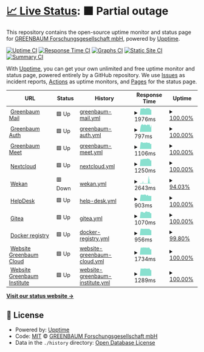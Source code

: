 # [📈 Live Status](https://status.greenbaum.cloud): <!--live status--> **🟧 Partial outage**

This repository contains the open-source uptime monitor and status page for [GREENBAUM Forschungsgesellschaft mbH](https://greenbaum.institute), powered by [Upptime](https://github.com/upptime/upptime).

[![Uptime CI](https://github.com/greenbaum/upptime/workflows/Uptime%20CI/badge.svg)](https://github.com/upptime/upptime/actions?query=workflow%3A%22Uptime+CI%22)
[![Response Time CI](https://github.com/greenbaum/upptime/workflows/Response%20Time%20CI/badge.svg)](https://github.com/upptime/upptime/actions?query=workflow%3A%22Response+Time+CI%22)
[![Graphs CI](https://github.com/greenbaum/upptime/workflows/Graphs%20CI/badge.svg)](https://github.com/upptime/upptime/actions?query=workflow%3A%22Graphs+CI%22)
[![Static Site CI](https://github.com/greenbaum/upptime/workflows/Static%20Site%20CI/badge.svg)](https://github.com/upptime/upptime/actions?query=workflow%3A%22Static+Site+CI%22)
[![Summary CI](https://github.com/greenbaum/upptime/workflows/Summary%20CI/badge.svg)](https://github.com/upptime/upptime/actions?query=workflow%3A%22Summary+CI%22)

With [Upptime](https://upptime.js.org), you can get your own unlimited and free uptime monitor and status page, powered entirely by a GitHub repository. We use [Issues](https://github.com/greenbaum/upptime/issues) as incident reports, [Actions](https://github.com/greenbaum/upptime/actions) as uptime monitors, and [Pages](https://status.greenbaum.cloud) for the status page.

<!--start: status pages-->
<!-- This summary is generated by Upptime (https://github.com/upptime/upptime) -->
<!-- Do not edit this manually, your changes will be overwritten -->
<!-- prettier-ignore -->
| URL | Status | History | Response Time | Uptime |
| --- | ------ | ------- | ------------- | ------ |
| <img alt="" src="https://favicons.githubusercontent.com/mail.greenbaum.cloud" height="13"> [Greenbaum Mail](https://mail.greenbaum.cloud) | 🟩 Up | [greenbaum-mail.yml](https://github.com/greenbaum/upptime/commits/HEAD/history/greenbaum-mail.yml) | <details><summary><img alt="Response time graph" src="./graphs/greenbaum-mail/response-time-week.png" height="20"> 1976ms</summary><br><a href="https://status.greenbaum.cloud/history/greenbaum-mail"><img alt="Response time 1976" src="https://img.shields.io/endpoint?url=https%3A%2F%2Fraw.githubusercontent.com%2Fgreenbaum%2Fupptime%2FHEAD%2Fapi%2Fgreenbaum-mail%2Fresponse-time.json"></a><br><a href="https://status.greenbaum.cloud/history/greenbaum-mail"><img alt="24-hour response time 1632" src="https://img.shields.io/endpoint?url=https%3A%2F%2Fraw.githubusercontent.com%2Fgreenbaum%2Fupptime%2FHEAD%2Fapi%2Fgreenbaum-mail%2Fresponse-time-day.json"></a><br><a href="https://status.greenbaum.cloud/history/greenbaum-mail"><img alt="7-day response time 1976" src="https://img.shields.io/endpoint?url=https%3A%2F%2Fraw.githubusercontent.com%2Fgreenbaum%2Fupptime%2FHEAD%2Fapi%2Fgreenbaum-mail%2Fresponse-time-week.json"></a><br><a href="https://status.greenbaum.cloud/history/greenbaum-mail"><img alt="30-day response time 1976" src="https://img.shields.io/endpoint?url=https%3A%2F%2Fraw.githubusercontent.com%2Fgreenbaum%2Fupptime%2FHEAD%2Fapi%2Fgreenbaum-mail%2Fresponse-time-month.json"></a><br><a href="https://status.greenbaum.cloud/history/greenbaum-mail"><img alt="1-year response time 1976" src="https://img.shields.io/endpoint?url=https%3A%2F%2Fraw.githubusercontent.com%2Fgreenbaum%2Fupptime%2FHEAD%2Fapi%2Fgreenbaum-mail%2Fresponse-time-year.json"></a></details> | <details><summary><a href="https://status.greenbaum.cloud/history/greenbaum-mail">100.00%</a></summary><a href="https://status.greenbaum.cloud/history/greenbaum-mail"><img alt="All-time uptime 100.00%" src="https://img.shields.io/endpoint?url=https%3A%2F%2Fraw.githubusercontent.com%2Fgreenbaum%2Fupptime%2FHEAD%2Fapi%2Fgreenbaum-mail%2Fuptime.json"></a><br><a href="https://status.greenbaum.cloud/history/greenbaum-mail"><img alt="24-hour uptime 100.00%" src="https://img.shields.io/endpoint?url=https%3A%2F%2Fraw.githubusercontent.com%2Fgreenbaum%2Fupptime%2FHEAD%2Fapi%2Fgreenbaum-mail%2Fuptime-day.json"></a><br><a href="https://status.greenbaum.cloud/history/greenbaum-mail"><img alt="7-day uptime 100.00%" src="https://img.shields.io/endpoint?url=https%3A%2F%2Fraw.githubusercontent.com%2Fgreenbaum%2Fupptime%2FHEAD%2Fapi%2Fgreenbaum-mail%2Fuptime-week.json"></a><br><a href="https://status.greenbaum.cloud/history/greenbaum-mail"><img alt="30-day uptime 100.00%" src="https://img.shields.io/endpoint?url=https%3A%2F%2Fraw.githubusercontent.com%2Fgreenbaum%2Fupptime%2FHEAD%2Fapi%2Fgreenbaum-mail%2Fuptime-month.json"></a><br><a href="https://status.greenbaum.cloud/history/greenbaum-mail"><img alt="1-year uptime 100.00%" src="https://img.shields.io/endpoint?url=https%3A%2F%2Fraw.githubusercontent.com%2Fgreenbaum%2Fupptime%2FHEAD%2Fapi%2Fgreenbaum-mail%2Fuptime-year.json"></a></details>
| <img alt="" src="https://favicons.githubusercontent.com/auth.greenbaum.cloud" height="13"> [Greenbaum Auth](https://auth.greenbaum.cloud) | 🟩 Up | [greenbaum-auth.yml](https://github.com/greenbaum/upptime/commits/HEAD/history/greenbaum-auth.yml) | <details><summary><img alt="Response time graph" src="./graphs/greenbaum-auth/response-time-week.png" height="20"> 797ms</summary><br><a href="https://status.greenbaum.cloud/history/greenbaum-auth"><img alt="Response time 797" src="https://img.shields.io/endpoint?url=https%3A%2F%2Fraw.githubusercontent.com%2Fgreenbaum%2Fupptime%2FHEAD%2Fapi%2Fgreenbaum-auth%2Fresponse-time.json"></a><br><a href="https://status.greenbaum.cloud/history/greenbaum-auth"><img alt="24-hour response time 661" src="https://img.shields.io/endpoint?url=https%3A%2F%2Fraw.githubusercontent.com%2Fgreenbaum%2Fupptime%2FHEAD%2Fapi%2Fgreenbaum-auth%2Fresponse-time-day.json"></a><br><a href="https://status.greenbaum.cloud/history/greenbaum-auth"><img alt="7-day response time 797" src="https://img.shields.io/endpoint?url=https%3A%2F%2Fraw.githubusercontent.com%2Fgreenbaum%2Fupptime%2FHEAD%2Fapi%2Fgreenbaum-auth%2Fresponse-time-week.json"></a><br><a href="https://status.greenbaum.cloud/history/greenbaum-auth"><img alt="30-day response time 797" src="https://img.shields.io/endpoint?url=https%3A%2F%2Fraw.githubusercontent.com%2Fgreenbaum%2Fupptime%2FHEAD%2Fapi%2Fgreenbaum-auth%2Fresponse-time-month.json"></a><br><a href="https://status.greenbaum.cloud/history/greenbaum-auth"><img alt="1-year response time 797" src="https://img.shields.io/endpoint?url=https%3A%2F%2Fraw.githubusercontent.com%2Fgreenbaum%2Fupptime%2FHEAD%2Fapi%2Fgreenbaum-auth%2Fresponse-time-year.json"></a></details> | <details><summary><a href="https://status.greenbaum.cloud/history/greenbaum-auth">100.00%</a></summary><a href="https://status.greenbaum.cloud/history/greenbaum-auth"><img alt="All-time uptime 100.00%" src="https://img.shields.io/endpoint?url=https%3A%2F%2Fraw.githubusercontent.com%2Fgreenbaum%2Fupptime%2FHEAD%2Fapi%2Fgreenbaum-auth%2Fuptime.json"></a><br><a href="https://status.greenbaum.cloud/history/greenbaum-auth"><img alt="24-hour uptime 100.00%" src="https://img.shields.io/endpoint?url=https%3A%2F%2Fraw.githubusercontent.com%2Fgreenbaum%2Fupptime%2FHEAD%2Fapi%2Fgreenbaum-auth%2Fuptime-day.json"></a><br><a href="https://status.greenbaum.cloud/history/greenbaum-auth"><img alt="7-day uptime 100.00%" src="https://img.shields.io/endpoint?url=https%3A%2F%2Fraw.githubusercontent.com%2Fgreenbaum%2Fupptime%2FHEAD%2Fapi%2Fgreenbaum-auth%2Fuptime-week.json"></a><br><a href="https://status.greenbaum.cloud/history/greenbaum-auth"><img alt="30-day uptime 100.00%" src="https://img.shields.io/endpoint?url=https%3A%2F%2Fraw.githubusercontent.com%2Fgreenbaum%2Fupptime%2FHEAD%2Fapi%2Fgreenbaum-auth%2Fuptime-month.json"></a><br><a href="https://status.greenbaum.cloud/history/greenbaum-auth"><img alt="1-year uptime 100.00%" src="https://img.shields.io/endpoint?url=https%3A%2F%2Fraw.githubusercontent.com%2Fgreenbaum%2Fupptime%2FHEAD%2Fapi%2Fgreenbaum-auth%2Fuptime-year.json"></a></details>
| <img alt="" src="https://favicons.githubusercontent.com/meet.greenbaum.cloud" height="13"> [Greenbaum Meet](https://meet.greenbaum.cloud) | 🟩 Up | [greenbaum-meet.yml](https://github.com/greenbaum/upptime/commits/HEAD/history/greenbaum-meet.yml) | <details><summary><img alt="Response time graph" src="./graphs/greenbaum-meet/response-time-week.png" height="20"> 1106ms</summary><br><a href="https://status.greenbaum.cloud/history/greenbaum-meet"><img alt="Response time 1106" src="https://img.shields.io/endpoint?url=https%3A%2F%2Fraw.githubusercontent.com%2Fgreenbaum%2Fupptime%2FHEAD%2Fapi%2Fgreenbaum-meet%2Fresponse-time.json"></a><br><a href="https://status.greenbaum.cloud/history/greenbaum-meet"><img alt="24-hour response time 905" src="https://img.shields.io/endpoint?url=https%3A%2F%2Fraw.githubusercontent.com%2Fgreenbaum%2Fupptime%2FHEAD%2Fapi%2Fgreenbaum-meet%2Fresponse-time-day.json"></a><br><a href="https://status.greenbaum.cloud/history/greenbaum-meet"><img alt="7-day response time 1106" src="https://img.shields.io/endpoint?url=https%3A%2F%2Fraw.githubusercontent.com%2Fgreenbaum%2Fupptime%2FHEAD%2Fapi%2Fgreenbaum-meet%2Fresponse-time-week.json"></a><br><a href="https://status.greenbaum.cloud/history/greenbaum-meet"><img alt="30-day response time 1106" src="https://img.shields.io/endpoint?url=https%3A%2F%2Fraw.githubusercontent.com%2Fgreenbaum%2Fupptime%2FHEAD%2Fapi%2Fgreenbaum-meet%2Fresponse-time-month.json"></a><br><a href="https://status.greenbaum.cloud/history/greenbaum-meet"><img alt="1-year response time 1106" src="https://img.shields.io/endpoint?url=https%3A%2F%2Fraw.githubusercontent.com%2Fgreenbaum%2Fupptime%2FHEAD%2Fapi%2Fgreenbaum-meet%2Fresponse-time-year.json"></a></details> | <details><summary><a href="https://status.greenbaum.cloud/history/greenbaum-meet">100.00%</a></summary><a href="https://status.greenbaum.cloud/history/greenbaum-meet"><img alt="All-time uptime 100.00%" src="https://img.shields.io/endpoint?url=https%3A%2F%2Fraw.githubusercontent.com%2Fgreenbaum%2Fupptime%2FHEAD%2Fapi%2Fgreenbaum-meet%2Fuptime.json"></a><br><a href="https://status.greenbaum.cloud/history/greenbaum-meet"><img alt="24-hour uptime 100.00%" src="https://img.shields.io/endpoint?url=https%3A%2F%2Fraw.githubusercontent.com%2Fgreenbaum%2Fupptime%2FHEAD%2Fapi%2Fgreenbaum-meet%2Fuptime-day.json"></a><br><a href="https://status.greenbaum.cloud/history/greenbaum-meet"><img alt="7-day uptime 100.00%" src="https://img.shields.io/endpoint?url=https%3A%2F%2Fraw.githubusercontent.com%2Fgreenbaum%2Fupptime%2FHEAD%2Fapi%2Fgreenbaum-meet%2Fuptime-week.json"></a><br><a href="https://status.greenbaum.cloud/history/greenbaum-meet"><img alt="30-day uptime 100.00%" src="https://img.shields.io/endpoint?url=https%3A%2F%2Fraw.githubusercontent.com%2Fgreenbaum%2Fupptime%2FHEAD%2Fapi%2Fgreenbaum-meet%2Fuptime-month.json"></a><br><a href="https://status.greenbaum.cloud/history/greenbaum-meet"><img alt="1-year uptime 100.00%" src="https://img.shields.io/endpoint?url=https%3A%2F%2Fraw.githubusercontent.com%2Fgreenbaum%2Fupptime%2FHEAD%2Fapi%2Fgreenbaum-meet%2Fuptime-year.json"></a></details>
| <img alt="" src="https://favicons.githubusercontent.com/next.greenbaum.cloud" height="13"> [Nextcloud](https://next.greenbaum.cloud) | 🟩 Up | [nextcloud.yml](https://github.com/greenbaum/upptime/commits/HEAD/history/nextcloud.yml) | <details><summary><img alt="Response time graph" src="./graphs/nextcloud/response-time-week.png" height="20"> 1250ms</summary><br><a href="https://status.greenbaum.cloud/history/nextcloud"><img alt="Response time 1250" src="https://img.shields.io/endpoint?url=https%3A%2F%2Fraw.githubusercontent.com%2Fgreenbaum%2Fupptime%2FHEAD%2Fapi%2Fnextcloud%2Fresponse-time.json"></a><br><a href="https://status.greenbaum.cloud/history/nextcloud"><img alt="24-hour response time 1030" src="https://img.shields.io/endpoint?url=https%3A%2F%2Fraw.githubusercontent.com%2Fgreenbaum%2Fupptime%2FHEAD%2Fapi%2Fnextcloud%2Fresponse-time-day.json"></a><br><a href="https://status.greenbaum.cloud/history/nextcloud"><img alt="7-day response time 1250" src="https://img.shields.io/endpoint?url=https%3A%2F%2Fraw.githubusercontent.com%2Fgreenbaum%2Fupptime%2FHEAD%2Fapi%2Fnextcloud%2Fresponse-time-week.json"></a><br><a href="https://status.greenbaum.cloud/history/nextcloud"><img alt="30-day response time 1250" src="https://img.shields.io/endpoint?url=https%3A%2F%2Fraw.githubusercontent.com%2Fgreenbaum%2Fupptime%2FHEAD%2Fapi%2Fnextcloud%2Fresponse-time-month.json"></a><br><a href="https://status.greenbaum.cloud/history/nextcloud"><img alt="1-year response time 1250" src="https://img.shields.io/endpoint?url=https%3A%2F%2Fraw.githubusercontent.com%2Fgreenbaum%2Fupptime%2FHEAD%2Fapi%2Fnextcloud%2Fresponse-time-year.json"></a></details> | <details><summary><a href="https://status.greenbaum.cloud/history/nextcloud">100.00%</a></summary><a href="https://status.greenbaum.cloud/history/nextcloud"><img alt="All-time uptime 100.00%" src="https://img.shields.io/endpoint?url=https%3A%2F%2Fraw.githubusercontent.com%2Fgreenbaum%2Fupptime%2FHEAD%2Fapi%2Fnextcloud%2Fuptime.json"></a><br><a href="https://status.greenbaum.cloud/history/nextcloud"><img alt="24-hour uptime 100.00%" src="https://img.shields.io/endpoint?url=https%3A%2F%2Fraw.githubusercontent.com%2Fgreenbaum%2Fupptime%2FHEAD%2Fapi%2Fnextcloud%2Fuptime-day.json"></a><br><a href="https://status.greenbaum.cloud/history/nextcloud"><img alt="7-day uptime 100.00%" src="https://img.shields.io/endpoint?url=https%3A%2F%2Fraw.githubusercontent.com%2Fgreenbaum%2Fupptime%2FHEAD%2Fapi%2Fnextcloud%2Fuptime-week.json"></a><br><a href="https://status.greenbaum.cloud/history/nextcloud"><img alt="30-day uptime 100.00%" src="https://img.shields.io/endpoint?url=https%3A%2F%2Fraw.githubusercontent.com%2Fgreenbaum%2Fupptime%2FHEAD%2Fapi%2Fnextcloud%2Fuptime-month.json"></a><br><a href="https://status.greenbaum.cloud/history/nextcloud"><img alt="1-year uptime 100.00%" src="https://img.shields.io/endpoint?url=https%3A%2F%2Fraw.githubusercontent.com%2Fgreenbaum%2Fupptime%2FHEAD%2Fapi%2Fnextcloud%2Fuptime-year.json"></a></details>
| <img alt="" src="https://favicons.githubusercontent.com/wekan.greenbaum.institute" height="13"> [Wekan](https://wekan.greenbaum.institute) | 🟥 Down | [wekan.yml](https://github.com/greenbaum/upptime/commits/HEAD/history/wekan.yml) | <details><summary><img alt="Response time graph" src="./graphs/wekan/response-time-week.png" height="20"> 2643ms</summary><br><a href="https://status.greenbaum.cloud/history/wekan"><img alt="Response time 2643" src="https://img.shields.io/endpoint?url=https%3A%2F%2Fraw.githubusercontent.com%2Fgreenbaum%2Fupptime%2FHEAD%2Fapi%2Fwekan%2Fresponse-time.json"></a><br><a href="https://status.greenbaum.cloud/history/wekan"><img alt="24-hour response time 3606" src="https://img.shields.io/endpoint?url=https%3A%2F%2Fraw.githubusercontent.com%2Fgreenbaum%2Fupptime%2FHEAD%2Fapi%2Fwekan%2Fresponse-time-day.json"></a><br><a href="https://status.greenbaum.cloud/history/wekan"><img alt="7-day response time 2643" src="https://img.shields.io/endpoint?url=https%3A%2F%2Fraw.githubusercontent.com%2Fgreenbaum%2Fupptime%2FHEAD%2Fapi%2Fwekan%2Fresponse-time-week.json"></a><br><a href="https://status.greenbaum.cloud/history/wekan"><img alt="30-day response time 2643" src="https://img.shields.io/endpoint?url=https%3A%2F%2Fraw.githubusercontent.com%2Fgreenbaum%2Fupptime%2FHEAD%2Fapi%2Fwekan%2Fresponse-time-month.json"></a><br><a href="https://status.greenbaum.cloud/history/wekan"><img alt="1-year response time 2643" src="https://img.shields.io/endpoint?url=https%3A%2F%2Fraw.githubusercontent.com%2Fgreenbaum%2Fupptime%2FHEAD%2Fapi%2Fwekan%2Fresponse-time-year.json"></a></details> | <details><summary><a href="https://status.greenbaum.cloud/history/wekan">94.03%</a></summary><a href="https://status.greenbaum.cloud/history/wekan"><img alt="All-time uptime 94.03%" src="https://img.shields.io/endpoint?url=https%3A%2F%2Fraw.githubusercontent.com%2Fgreenbaum%2Fupptime%2FHEAD%2Fapi%2Fwekan%2Fuptime.json"></a><br><a href="https://status.greenbaum.cloud/history/wekan"><img alt="24-hour uptime 76.74%" src="https://img.shields.io/endpoint?url=https%3A%2F%2Fraw.githubusercontent.com%2Fgreenbaum%2Fupptime%2FHEAD%2Fapi%2Fwekan%2Fuptime-day.json"></a><br><a href="https://status.greenbaum.cloud/history/wekan"><img alt="7-day uptime 94.03%" src="https://img.shields.io/endpoint?url=https%3A%2F%2Fraw.githubusercontent.com%2Fgreenbaum%2Fupptime%2FHEAD%2Fapi%2Fwekan%2Fuptime-week.json"></a><br><a href="https://status.greenbaum.cloud/history/wekan"><img alt="30-day uptime 94.03%" src="https://img.shields.io/endpoint?url=https%3A%2F%2Fraw.githubusercontent.com%2Fgreenbaum%2Fupptime%2FHEAD%2Fapi%2Fwekan%2Fuptime-month.json"></a><br><a href="https://status.greenbaum.cloud/history/wekan"><img alt="1-year uptime 94.03%" src="https://img.shields.io/endpoint?url=https%3A%2F%2Fraw.githubusercontent.com%2Fgreenbaum%2Fupptime%2FHEAD%2Fapi%2Fwekan%2Fuptime-year.json"></a></details>
| <img alt="" src="https://favicons.githubusercontent.com/help.greenbaum.cloud" height="13"> [HelpDesk](https://help.greenbaum.cloud) | 🟩 Up | [help-desk.yml](https://github.com/greenbaum/upptime/commits/HEAD/history/help-desk.yml) | <details><summary><img alt="Response time graph" src="./graphs/help-desk/response-time-week.png" height="20"> 903ms</summary><br><a href="https://status.greenbaum.cloud/history/help-desk"><img alt="Response time 903" src="https://img.shields.io/endpoint?url=https%3A%2F%2Fraw.githubusercontent.com%2Fgreenbaum%2Fupptime%2FHEAD%2Fapi%2Fhelp-desk%2Fresponse-time.json"></a><br><a href="https://status.greenbaum.cloud/history/help-desk"><img alt="24-hour response time 781" src="https://img.shields.io/endpoint?url=https%3A%2F%2Fraw.githubusercontent.com%2Fgreenbaum%2Fupptime%2FHEAD%2Fapi%2Fhelp-desk%2Fresponse-time-day.json"></a><br><a href="https://status.greenbaum.cloud/history/help-desk"><img alt="7-day response time 903" src="https://img.shields.io/endpoint?url=https%3A%2F%2Fraw.githubusercontent.com%2Fgreenbaum%2Fupptime%2FHEAD%2Fapi%2Fhelp-desk%2Fresponse-time-week.json"></a><br><a href="https://status.greenbaum.cloud/history/help-desk"><img alt="30-day response time 903" src="https://img.shields.io/endpoint?url=https%3A%2F%2Fraw.githubusercontent.com%2Fgreenbaum%2Fupptime%2FHEAD%2Fapi%2Fhelp-desk%2Fresponse-time-month.json"></a><br><a href="https://status.greenbaum.cloud/history/help-desk"><img alt="1-year response time 903" src="https://img.shields.io/endpoint?url=https%3A%2F%2Fraw.githubusercontent.com%2Fgreenbaum%2Fupptime%2FHEAD%2Fapi%2Fhelp-desk%2Fresponse-time-year.json"></a></details> | <details><summary><a href="https://status.greenbaum.cloud/history/help-desk">100.00%</a></summary><a href="https://status.greenbaum.cloud/history/help-desk"><img alt="All-time uptime 100.00%" src="https://img.shields.io/endpoint?url=https%3A%2F%2Fraw.githubusercontent.com%2Fgreenbaum%2Fupptime%2FHEAD%2Fapi%2Fhelp-desk%2Fuptime.json"></a><br><a href="https://status.greenbaum.cloud/history/help-desk"><img alt="24-hour uptime 100.00%" src="https://img.shields.io/endpoint?url=https%3A%2F%2Fraw.githubusercontent.com%2Fgreenbaum%2Fupptime%2FHEAD%2Fapi%2Fhelp-desk%2Fuptime-day.json"></a><br><a href="https://status.greenbaum.cloud/history/help-desk"><img alt="7-day uptime 100.00%" src="https://img.shields.io/endpoint?url=https%3A%2F%2Fraw.githubusercontent.com%2Fgreenbaum%2Fupptime%2FHEAD%2Fapi%2Fhelp-desk%2Fuptime-week.json"></a><br><a href="https://status.greenbaum.cloud/history/help-desk"><img alt="30-day uptime 100.00%" src="https://img.shields.io/endpoint?url=https%3A%2F%2Fraw.githubusercontent.com%2Fgreenbaum%2Fupptime%2FHEAD%2Fapi%2Fhelp-desk%2Fuptime-month.json"></a><br><a href="https://status.greenbaum.cloud/history/help-desk"><img alt="1-year uptime 100.00%" src="https://img.shields.io/endpoint?url=https%3A%2F%2Fraw.githubusercontent.com%2Fgreenbaum%2Fupptime%2FHEAD%2Fapi%2Fhelp-desk%2Fuptime-year.json"></a></details>
| <img alt="" src="https://favicons.githubusercontent.com/git.greenbaum.cloud" height="13"> [Gitea](https://git.greenbaum.cloud) | 🟩 Up | [gitea.yml](https://github.com/greenbaum/upptime/commits/HEAD/history/gitea.yml) | <details><summary><img alt="Response time graph" src="./graphs/gitea/response-time-week.png" height="20"> 1070ms</summary><br><a href="https://status.greenbaum.cloud/history/gitea"><img alt="Response time 1070" src="https://img.shields.io/endpoint?url=https%3A%2F%2Fraw.githubusercontent.com%2Fgreenbaum%2Fupptime%2FHEAD%2Fapi%2Fgitea%2Fresponse-time.json"></a><br><a href="https://status.greenbaum.cloud/history/gitea"><img alt="24-hour response time 878" src="https://img.shields.io/endpoint?url=https%3A%2F%2Fraw.githubusercontent.com%2Fgreenbaum%2Fupptime%2FHEAD%2Fapi%2Fgitea%2Fresponse-time-day.json"></a><br><a href="https://status.greenbaum.cloud/history/gitea"><img alt="7-day response time 1070" src="https://img.shields.io/endpoint?url=https%3A%2F%2Fraw.githubusercontent.com%2Fgreenbaum%2Fupptime%2FHEAD%2Fapi%2Fgitea%2Fresponse-time-week.json"></a><br><a href="https://status.greenbaum.cloud/history/gitea"><img alt="30-day response time 1070" src="https://img.shields.io/endpoint?url=https%3A%2F%2Fraw.githubusercontent.com%2Fgreenbaum%2Fupptime%2FHEAD%2Fapi%2Fgitea%2Fresponse-time-month.json"></a><br><a href="https://status.greenbaum.cloud/history/gitea"><img alt="1-year response time 1070" src="https://img.shields.io/endpoint?url=https%3A%2F%2Fraw.githubusercontent.com%2Fgreenbaum%2Fupptime%2FHEAD%2Fapi%2Fgitea%2Fresponse-time-year.json"></a></details> | <details><summary><a href="https://status.greenbaum.cloud/history/gitea">100.00%</a></summary><a href="https://status.greenbaum.cloud/history/gitea"><img alt="All-time uptime 100.00%" src="https://img.shields.io/endpoint?url=https%3A%2F%2Fraw.githubusercontent.com%2Fgreenbaum%2Fupptime%2FHEAD%2Fapi%2Fgitea%2Fuptime.json"></a><br><a href="https://status.greenbaum.cloud/history/gitea"><img alt="24-hour uptime 100.00%" src="https://img.shields.io/endpoint?url=https%3A%2F%2Fraw.githubusercontent.com%2Fgreenbaum%2Fupptime%2FHEAD%2Fapi%2Fgitea%2Fuptime-day.json"></a><br><a href="https://status.greenbaum.cloud/history/gitea"><img alt="7-day uptime 100.00%" src="https://img.shields.io/endpoint?url=https%3A%2F%2Fraw.githubusercontent.com%2Fgreenbaum%2Fupptime%2FHEAD%2Fapi%2Fgitea%2Fuptime-week.json"></a><br><a href="https://status.greenbaum.cloud/history/gitea"><img alt="30-day uptime 100.00%" src="https://img.shields.io/endpoint?url=https%3A%2F%2Fraw.githubusercontent.com%2Fgreenbaum%2Fupptime%2FHEAD%2Fapi%2Fgitea%2Fuptime-month.json"></a><br><a href="https://status.greenbaum.cloud/history/gitea"><img alt="1-year uptime 100.00%" src="https://img.shields.io/endpoint?url=https%3A%2F%2Fraw.githubusercontent.com%2Fgreenbaum%2Fupptime%2FHEAD%2Fapi%2Fgitea%2Fuptime-year.json"></a></details>
| <img alt="" src="https://favicons.githubusercontent.com/hub.greenbaum.cloud" height="13"> [Docker registry](https://hub.greenbaum.cloud) | 🟩 Up | [docker-registry.yml](https://github.com/greenbaum/upptime/commits/HEAD/history/docker-registry.yml) | <details><summary><img alt="Response time graph" src="./graphs/docker-registry/response-time-week.png" height="20"> 956ms</summary><br><a href="https://status.greenbaum.cloud/history/docker-registry"><img alt="Response time 956" src="https://img.shields.io/endpoint?url=https%3A%2F%2Fraw.githubusercontent.com%2Fgreenbaum%2Fupptime%2FHEAD%2Fapi%2Fdocker-registry%2Fresponse-time.json"></a><br><a href="https://status.greenbaum.cloud/history/docker-registry"><img alt="24-hour response time 779" src="https://img.shields.io/endpoint?url=https%3A%2F%2Fraw.githubusercontent.com%2Fgreenbaum%2Fupptime%2FHEAD%2Fapi%2Fdocker-registry%2Fresponse-time-day.json"></a><br><a href="https://status.greenbaum.cloud/history/docker-registry"><img alt="7-day response time 956" src="https://img.shields.io/endpoint?url=https%3A%2F%2Fraw.githubusercontent.com%2Fgreenbaum%2Fupptime%2FHEAD%2Fapi%2Fdocker-registry%2Fresponse-time-week.json"></a><br><a href="https://status.greenbaum.cloud/history/docker-registry"><img alt="30-day response time 956" src="https://img.shields.io/endpoint?url=https%3A%2F%2Fraw.githubusercontent.com%2Fgreenbaum%2Fupptime%2FHEAD%2Fapi%2Fdocker-registry%2Fresponse-time-month.json"></a><br><a href="https://status.greenbaum.cloud/history/docker-registry"><img alt="1-year response time 956" src="https://img.shields.io/endpoint?url=https%3A%2F%2Fraw.githubusercontent.com%2Fgreenbaum%2Fupptime%2FHEAD%2Fapi%2Fdocker-registry%2Fresponse-time-year.json"></a></details> | <details><summary><a href="https://status.greenbaum.cloud/history/docker-registry">99.80%</a></summary><a href="https://status.greenbaum.cloud/history/docker-registry"><img alt="All-time uptime 99.80%" src="https://img.shields.io/endpoint?url=https%3A%2F%2Fraw.githubusercontent.com%2Fgreenbaum%2Fupptime%2FHEAD%2Fapi%2Fdocker-registry%2Fuptime.json"></a><br><a href="https://status.greenbaum.cloud/history/docker-registry"><img alt="24-hour uptime 100.00%" src="https://img.shields.io/endpoint?url=https%3A%2F%2Fraw.githubusercontent.com%2Fgreenbaum%2Fupptime%2FHEAD%2Fapi%2Fdocker-registry%2Fuptime-day.json"></a><br><a href="https://status.greenbaum.cloud/history/docker-registry"><img alt="7-day uptime 99.80%" src="https://img.shields.io/endpoint?url=https%3A%2F%2Fraw.githubusercontent.com%2Fgreenbaum%2Fupptime%2FHEAD%2Fapi%2Fdocker-registry%2Fuptime-week.json"></a><br><a href="https://status.greenbaum.cloud/history/docker-registry"><img alt="30-day uptime 99.80%" src="https://img.shields.io/endpoint?url=https%3A%2F%2Fraw.githubusercontent.com%2Fgreenbaum%2Fupptime%2FHEAD%2Fapi%2Fdocker-registry%2Fuptime-month.json"></a><br><a href="https://status.greenbaum.cloud/history/docker-registry"><img alt="1-year uptime 99.80%" src="https://img.shields.io/endpoint?url=https%3A%2F%2Fraw.githubusercontent.com%2Fgreenbaum%2Fupptime%2FHEAD%2Fapi%2Fdocker-registry%2Fuptime-year.json"></a></details>
| <img alt="" src="https://favicons.githubusercontent.com/greenbaum.cloud" height="13"> [Website Greenbaum Cloud](https://greenbaum.cloud) | 🟩 Up | [website-greenbaum-cloud.yml](https://github.com/greenbaum/upptime/commits/HEAD/history/website-greenbaum-cloud.yml) | <details><summary><img alt="Response time graph" src="./graphs/website-greenbaum-cloud/response-time-week.png" height="20"> 1734ms</summary><br><a href="https://status.greenbaum.cloud/history/website-greenbaum-cloud"><img alt="Response time 1734" src="https://img.shields.io/endpoint?url=https%3A%2F%2Fraw.githubusercontent.com%2Fgreenbaum%2Fupptime%2FHEAD%2Fapi%2Fwebsite-greenbaum-cloud%2Fresponse-time.json"></a><br><a href="https://status.greenbaum.cloud/history/website-greenbaum-cloud"><img alt="24-hour response time 1352" src="https://img.shields.io/endpoint?url=https%3A%2F%2Fraw.githubusercontent.com%2Fgreenbaum%2Fupptime%2FHEAD%2Fapi%2Fwebsite-greenbaum-cloud%2Fresponse-time-day.json"></a><br><a href="https://status.greenbaum.cloud/history/website-greenbaum-cloud"><img alt="7-day response time 1734" src="https://img.shields.io/endpoint?url=https%3A%2F%2Fraw.githubusercontent.com%2Fgreenbaum%2Fupptime%2FHEAD%2Fapi%2Fwebsite-greenbaum-cloud%2Fresponse-time-week.json"></a><br><a href="https://status.greenbaum.cloud/history/website-greenbaum-cloud"><img alt="30-day response time 1734" src="https://img.shields.io/endpoint?url=https%3A%2F%2Fraw.githubusercontent.com%2Fgreenbaum%2Fupptime%2FHEAD%2Fapi%2Fwebsite-greenbaum-cloud%2Fresponse-time-month.json"></a><br><a href="https://status.greenbaum.cloud/history/website-greenbaum-cloud"><img alt="1-year response time 1734" src="https://img.shields.io/endpoint?url=https%3A%2F%2Fraw.githubusercontent.com%2Fgreenbaum%2Fupptime%2FHEAD%2Fapi%2Fwebsite-greenbaum-cloud%2Fresponse-time-year.json"></a></details> | <details><summary><a href="https://status.greenbaum.cloud/history/website-greenbaum-cloud">100.00%</a></summary><a href="https://status.greenbaum.cloud/history/website-greenbaum-cloud"><img alt="All-time uptime 100.00%" src="https://img.shields.io/endpoint?url=https%3A%2F%2Fraw.githubusercontent.com%2Fgreenbaum%2Fupptime%2FHEAD%2Fapi%2Fwebsite-greenbaum-cloud%2Fuptime.json"></a><br><a href="https://status.greenbaum.cloud/history/website-greenbaum-cloud"><img alt="24-hour uptime 100.00%" src="https://img.shields.io/endpoint?url=https%3A%2F%2Fraw.githubusercontent.com%2Fgreenbaum%2Fupptime%2FHEAD%2Fapi%2Fwebsite-greenbaum-cloud%2Fuptime-day.json"></a><br><a href="https://status.greenbaum.cloud/history/website-greenbaum-cloud"><img alt="7-day uptime 100.00%" src="https://img.shields.io/endpoint?url=https%3A%2F%2Fraw.githubusercontent.com%2Fgreenbaum%2Fupptime%2FHEAD%2Fapi%2Fwebsite-greenbaum-cloud%2Fuptime-week.json"></a><br><a href="https://status.greenbaum.cloud/history/website-greenbaum-cloud"><img alt="30-day uptime 100.00%" src="https://img.shields.io/endpoint?url=https%3A%2F%2Fraw.githubusercontent.com%2Fgreenbaum%2Fupptime%2FHEAD%2Fapi%2Fwebsite-greenbaum-cloud%2Fuptime-month.json"></a><br><a href="https://status.greenbaum.cloud/history/website-greenbaum-cloud"><img alt="1-year uptime 100.00%" src="https://img.shields.io/endpoint?url=https%3A%2F%2Fraw.githubusercontent.com%2Fgreenbaum%2Fupptime%2FHEAD%2Fapi%2Fwebsite-greenbaum-cloud%2Fuptime-year.json"></a></details>
| <img alt="" src="https://favicons.githubusercontent.com/greenbaum.institute" height="13"> [Website Greenbaum Institute](https://greenbaum.institute) | 🟩 Up | [website-greenbaum-institute.yml](https://github.com/greenbaum/upptime/commits/HEAD/history/website-greenbaum-institute.yml) | <details><summary><img alt="Response time graph" src="./graphs/website-greenbaum-institute/response-time-week.png" height="20"> 1289ms</summary><br><a href="https://status.greenbaum.cloud/history/website-greenbaum-institute"><img alt="Response time 1289" src="https://img.shields.io/endpoint?url=https%3A%2F%2Fraw.githubusercontent.com%2Fgreenbaum%2Fupptime%2FHEAD%2Fapi%2Fwebsite-greenbaum-institute%2Fresponse-time.json"></a><br><a href="https://status.greenbaum.cloud/history/website-greenbaum-institute"><img alt="24-hour response time 1054" src="https://img.shields.io/endpoint?url=https%3A%2F%2Fraw.githubusercontent.com%2Fgreenbaum%2Fupptime%2FHEAD%2Fapi%2Fwebsite-greenbaum-institute%2Fresponse-time-day.json"></a><br><a href="https://status.greenbaum.cloud/history/website-greenbaum-institute"><img alt="7-day response time 1289" src="https://img.shields.io/endpoint?url=https%3A%2F%2Fraw.githubusercontent.com%2Fgreenbaum%2Fupptime%2FHEAD%2Fapi%2Fwebsite-greenbaum-institute%2Fresponse-time-week.json"></a><br><a href="https://status.greenbaum.cloud/history/website-greenbaum-institute"><img alt="30-day response time 1289" src="https://img.shields.io/endpoint?url=https%3A%2F%2Fraw.githubusercontent.com%2Fgreenbaum%2Fupptime%2FHEAD%2Fapi%2Fwebsite-greenbaum-institute%2Fresponse-time-month.json"></a><br><a href="https://status.greenbaum.cloud/history/website-greenbaum-institute"><img alt="1-year response time 1289" src="https://img.shields.io/endpoint?url=https%3A%2F%2Fraw.githubusercontent.com%2Fgreenbaum%2Fupptime%2FHEAD%2Fapi%2Fwebsite-greenbaum-institute%2Fresponse-time-year.json"></a></details> | <details><summary><a href="https://status.greenbaum.cloud/history/website-greenbaum-institute">100.00%</a></summary><a href="https://status.greenbaum.cloud/history/website-greenbaum-institute"><img alt="All-time uptime 100.00%" src="https://img.shields.io/endpoint?url=https%3A%2F%2Fraw.githubusercontent.com%2Fgreenbaum%2Fupptime%2FHEAD%2Fapi%2Fwebsite-greenbaum-institute%2Fuptime.json"></a><br><a href="https://status.greenbaum.cloud/history/website-greenbaum-institute"><img alt="24-hour uptime 100.00%" src="https://img.shields.io/endpoint?url=https%3A%2F%2Fraw.githubusercontent.com%2Fgreenbaum%2Fupptime%2FHEAD%2Fapi%2Fwebsite-greenbaum-institute%2Fuptime-day.json"></a><br><a href="https://status.greenbaum.cloud/history/website-greenbaum-institute"><img alt="7-day uptime 100.00%" src="https://img.shields.io/endpoint?url=https%3A%2F%2Fraw.githubusercontent.com%2Fgreenbaum%2Fupptime%2FHEAD%2Fapi%2Fwebsite-greenbaum-institute%2Fuptime-week.json"></a><br><a href="https://status.greenbaum.cloud/history/website-greenbaum-institute"><img alt="30-day uptime 100.00%" src="https://img.shields.io/endpoint?url=https%3A%2F%2Fraw.githubusercontent.com%2Fgreenbaum%2Fupptime%2FHEAD%2Fapi%2Fwebsite-greenbaum-institute%2Fuptime-month.json"></a><br><a href="https://status.greenbaum.cloud/history/website-greenbaum-institute"><img alt="1-year uptime 100.00%" src="https://img.shields.io/endpoint?url=https%3A%2F%2Fraw.githubusercontent.com%2Fgreenbaum%2Fupptime%2FHEAD%2Fapi%2Fwebsite-greenbaum-institute%2Fuptime-year.json"></a></details>

<!--end: status pages-->

[**Visit our status website →**](https://status.greenbaum.cloud)

## 📄 License

- Powered by: [Upptime](https://github.com/upptime/upptime)
- Code: [MIT](./LICENSE) © [GREENBAUM Forschungsgesellschaft mbH](https://greenbaum.institute)
- Data in the `./history` directory: [Open Database License](https://opendatacommons.org/licenses/odbl/1-0/)
